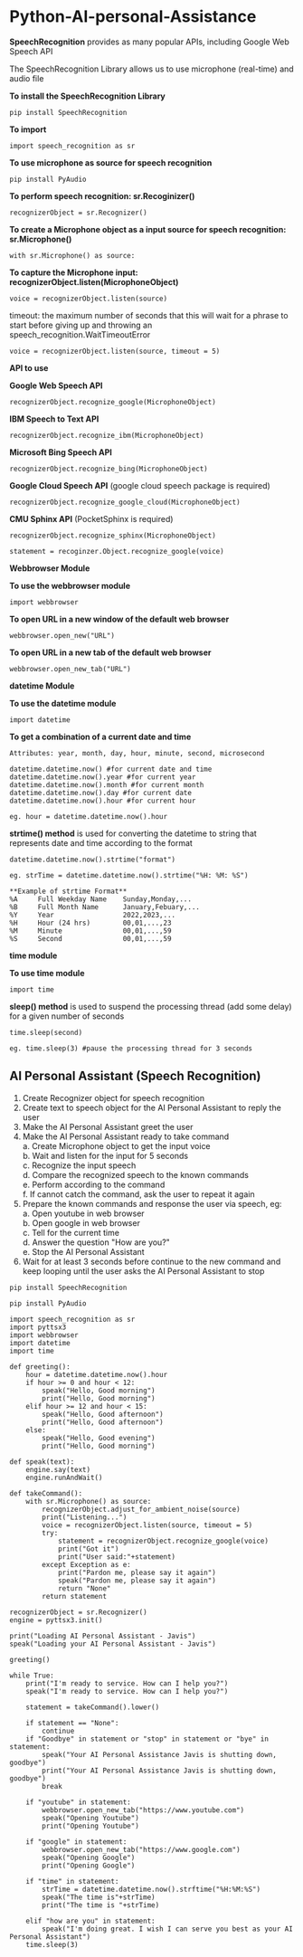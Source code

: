 # Python-AI-personal-Assistance

**SpeechRecognition** provides as many popular APIs, including Google Web Speech API

The SpeechRecognition Library allows us to use microphone (real-time) and audio file

**To install the SpeechRecognition Library**

    pip install SpeechRecognition
    
**To import**

    import speech_recognition as sr
    
**To use microphone as source for speech recognition**

    pip install PyAudio

**To perform speech recognition: sr.Recoginizer()**

    recognizerObject = sr.Recognizer()

**To create a Microphone object as a input source for speech recognition: sr.Microphone()**

    with sr.Microphone() as source:

**To capture the Microphone input: recognizerObject.listen(MicrophoneObject)**

    voice = recognizerObject.listen(source)
    
timeout: the maximum number of seconds that this will wait for a phrase to start before giving up and throwing an speech_recognition.WaitTimeoutError

    voice = recognizerObject.listen(source, timeout = 5)

**API to use**

**Google Web Speech API**

    recognizerObject.recognize_google(MicrophoneObject)
    
**IBM Speech to Text API**

    recognizerObject.recognize_ibm(MicrophoneObject)
    
**Microsoft Bing Speech API**

    recognizerObject.recognize_bing(MicrophoneObject)
    
**Google Cloud Speech API** (google cloud speech package is required)

    recognizerObject.recognize_google_cloud(MicrophoneObject)
    
**CMU Sphinx API** (PocketSphinx is required)

    recognizerObject.recognize_sphinx(MicrophoneObject)
    
    statement = recoginzer.Object.recognize_google(voice)

**Webbrowser Module**

**To use the webbrowser module**

    import webbrowser
    
**To open URL in a new window of the default web browser**

    webbrowser.open_new("URL")
    
**To open URL in a new tab of the default web browser**

    webbrowser.open_new_tab("URL")

**datetime Module**

**To use the datetime module**

    import datetime
    
**To get a combination of a current date and time**

    Attributes: year, month, day, hour, minute, second, microsecond
    
    datetime.datetime.now() #for current date and time  
    datetime.datetime.now().year #for current year  
    datetime.datetime.now().month #for current month  
    datetime.datetime.now().day #for current date  
    datetime.datetime.now().hour #for current hour  
    
    eg. hour = datetime.datetime.now().hour
    
**strtime() method** is used for converting the datetime to string that represents date and time according to the format  

    datetime.datetime.now().strtime("format")  
    
    eg. strTime = datetime.datetime.now().strtime("%H: %M: %S")  
    
    **Example of strtime Format**  
    %A     Full Weekday Name    Sunday,Monday,...  
    %B     Full Month Name      January,Febuary,...  
    %Y     Year                 2022,2023,...  
    %H     Hour (24 hrs)        00,01,...,23  
    %M     Minute               00,01,...,59  
    %S     Second               00,01,...,59  

**time module**

**To use time module**

    import time
    
**sleep() method** is used to suspend the processing thread (add some delay) for a given number of seconds

    time.sleep(second)
    
    eg. time.sleep(3) #pause the processing thread for 3 seconds

## AI Personal Assistant (Speech Recognition)

1. Create Recognizer object for speech recognition
2. Create text to speech object for the AI Personal Assistant to reply the user
3. Make the AI Personal Assistant greet the user
4. Make the AI Personal Assistant ready to take command  
    a. Create Microphone object to get the input voice  
    b. Wait and listen for the input for 5 seconds  
    c. Recognize the input speech  
    d. Compare the recognized speech to the known commands  
    e. Perform according to the command  
    f. If cannot catch the command, ask the user to repeat it again  
5. Prepare the known commands and response the user via speech, eg:  
    a. Open youtube in web browser  
    b. Open google in web browser  
    c. Tell for the current time  
    d. Answer the question "How are you?"  
    e. Stop the AI Personal Assistant  
6. Wait for at least 3 seconds before continue to the new command and keep looping until the user asks the AI Personal Assistant to stop

```
pip install SpeechRecognition
```

```
pip install PyAudio
```

```
import speech_recognition as sr
import pyttsx3
import webbrowser
import datetime
import time

def greeting():
    hour = datetime.datetime.now().hour
    if hour >= 0 and hour < 12:
        speak("Hello, Good morning")
        print("Hello, Good morning")
    elif hour >= 12 and hour < 15:
        speak("Hello, Good afternoon")
        print("Hello, Good afternoon")
    else:
        speak("Hello, Good evening")
        print("Hello, Good morning")
        
def speak(text):
    engine.say(text)
    engine.runAndWait()
    
def takeCommand():
    with sr.Microphone() as source:
        recognizerObject.adjust_for_ambient_noise(source)
        print("Listening...")
        voice = recognizerObject.listen(source, timeout = 5)
        try:
            statement = recognizerObject.recognize_google(voice)
            print("Got it")
            print("User said:"+statement)
        except Exception as e:
            print("Pardon me, please say it again")
            speak("Pardon me, please say it again")
            return "None"
        return statement

recognizerObject = sr.Recognizer()
engine = pyttsx3.init()

print("Loading AI Personal Assistant - Javis")
speak("Loading your AI Personal Assistant - Javis")

greeting()

while True:
    print("I'm ready to service. How can I help you?")
    speak("I'm ready to service. How can I help you?")
    
    statement = takeCommand().lower()
    
    if statement == "None":
        continue
    if "Goodbye" in statement or "stop" in statement or "bye" in statement:
        speak("Your AI Personal Assistance Javis is shutting down, goodbye")
        print("Your AI Personal Assistance Javis is shutting down, goodbye")
        break
        
    if "youtube" in statement:
        webbrowser.open_new_tab("https://www.youtube.com")
        speak("Opening Youtube")
        print("Opening Youtube")
        
    if "google" in statement:
        webbrowser.open_new_tab("https://www.google.com")
        speak("Opening Google")
        print("Opening Google")
        
    if "time" in statement:
        strTime = datetime.datetime.now().strftime("%H:%M:%S")
        speak("The time is"+strTime)
        print("The time is "+strTime)
        
    elif "how are you" in statement:
        speak("I'm doing great. I wish I can serve you best as your AI Personal Assistant")
    time.sleep(3)
```
